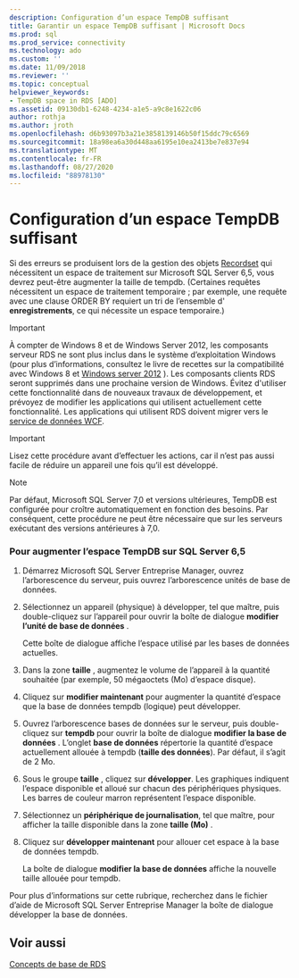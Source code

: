 ```yaml
---
description: Configuration d’un espace TempDB suffisant
title: Garantir un espace TempDB suffisant | Microsoft Docs
ms.prod: sql
ms.prod_service: connectivity
ms.technology: ado
ms.custom: ''
ms.date: 11/09/2018
ms.reviewer: ''
ms.topic: conceptual
helpviewer_keywords:
- TempDB space in RDS [ADO]
ms.assetid: 09130db1-6248-4234-a1e5-a9c8e1622c06
author: rothja
ms.author: jroth
ms.openlocfilehash: d6b93097b3a21e3858139146b50f15ddc79c6569
ms.sourcegitcommit: 18a98ea6a30d448aa6195e10ea2413be7e837e94
ms.translationtype: MT
ms.contentlocale: fr-FR
ms.lasthandoff: 08/27/2020
ms.locfileid: "88978130"
---
```

# <a name="ensuring-sufficient-tempdb-space"></a>Configuration d’un espace TempDB suffisant
Si des erreurs se produisent lors de la gestion des objets [Recordset](../../reference/ado-api/recordset-object-ado.md) qui nécessitent un espace de traitement sur Microsoft SQL Server 6,5, vous devrez peut-être augmenter la taille de tempdb. (Certaines requêtes nécessitent un espace de traitement temporaire ; par exemple, une requête avec une clause ORDER BY requiert un tri de l’ensemble d' **enregistrements**, ce qui nécessite un espace temporaire.)  
  
> [!IMPORTANT]
>  À compter de Windows 8 et de Windows Server 2012, les composants serveur RDS ne sont plus inclus dans le système d’exploitation Windows (pour plus d’informations, consultez le livre de recettes sur la compatibilité avec Windows 8 et [Windows server 2012](https://www.microsoft.com/download/details.aspx?id=27416) ). Les composants clients RDS seront supprimés dans une prochaine version de Windows. Évitez d'utiliser cette fonctionnalité dans de nouveaux travaux de développement, et prévoyez de modifier les applications qui utilisent actuellement cette fonctionnalité. Les applications qui utilisent RDS doivent migrer vers le [service de données WCF](https://go.microsoft.com/fwlink/?LinkId=199565).  
  
> [!IMPORTANT]
>  Lisez cette procédure avant d’effectuer les actions, car il n’est pas aussi facile de réduire un appareil une fois qu’il est développé.  
  
> [!NOTE]
>  Par défaut, Microsoft SQL Server 7,0 et versions ultérieures, TempDB est configurée pour croître automatiquement en fonction des besoins. Par conséquent, cette procédure ne peut être nécessaire que sur les serveurs exécutant des versions antérieures à 7,0.  
  
### <a name="to-increase-the-tempdb-space-on-sql-server-65"></a>Pour augmenter l’espace TempDB sur SQL Server 6,5  
  
1.  Démarrez Microsoft SQL Server Entreprise Manager, ouvrez l’arborescence du serveur, puis ouvrez l’arborescence unités de base de données.  
  
2.  Sélectionnez un appareil (physique) à développer, tel que maître, puis double-cliquez sur l’appareil pour ouvrir la boîte de dialogue **modifier l’unité de base de données** .  
  
     Cette boîte de dialogue affiche l’espace utilisé par les bases de données actuelles.  
  
3.  Dans la zone **taille** , augmentez le volume de l’appareil à la quantité souhaitée (par exemple, 50 mégaoctets (Mo) d’espace disque).  
  
4.  Cliquez sur **modifier maintenant** pour augmenter la quantité d’espace que la base de données tempdb (logique) peut développer.  
  
5.  Ouvrez l’arborescence bases de données sur le serveur, puis double-cliquez sur **tempdb** pour ouvrir la boîte de dialogue **modifier la base de données** . L’onglet **base de données** répertorie la quantité d’espace actuellement allouée à tempdb (**taille des données**). Par défaut, il s’agit de 2 Mo.  
  
6.  Sous le groupe **taille** , cliquez sur **développer**. Les graphiques indiquent l’espace disponible et alloué sur chacun des périphériques physiques. Les barres de couleur marron représentent l’espace disponible.  
  
7.  Sélectionnez un **périphérique de journalisation**, tel que maître, pour afficher la taille disponible dans la zone **taille (Mo)** .  
  
8.  Cliquez sur **développer maintenant** pour allouer cet espace à la base de données tempdb.  
  
     La boîte de dialogue **modifier la base de données** affiche la nouvelle taille allouée pour tempdb.  
  
 Pour plus d’informations sur cette rubrique, recherchez dans le fichier d’aide de Microsoft SQL Server Entreprise Manager la boîte de dialogue développer la base de données.  
  
## <a name="see-also"></a>Voir aussi  
 [Concepts de base de RDS](./rds-fundamentals.md)
